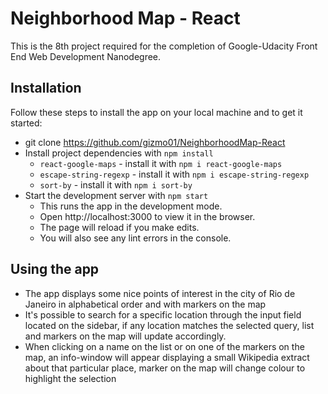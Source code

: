 # Neighborhood Map - React
This is the 8th project required for the completion of Google-Udacity Front End Web Development Nanodegree.


## Installation
Follow these steps to install the app on your local machine and to get it started:

* git clone https://github.com/gizmo01/NeighborhoodMap-React
* Install project dependencies with `npm install`
  * `react-google-maps` - install it with `npm i react-google-maps`
  * `escape-string-regexp` - install it with `npm i escape-string-regexp`
  * `sort-by` - install it with `npm i sort-by`
* Start the development server with `npm start`
  * This runs the app in the development mode.
  * Open http://localhost:3000 to view it in the browser.
  * The page will reload if you make edits.
  * You will also see any lint errors in the console.


## Using the app

* The app displays some nice points of interest in the city of Rio de Janeiro in alphabetical order and with markers on the map
* It's possible to search for a specific location through the input field located on the sidebar, if any location matches the selected query, list and markers on the map will update accordingly.
* When clicking on a name on the list or on one of the markers on the map, an info-window will appear displaying a small Wikipedia extract about that particular place, marker on the map will change colour to highlight the selection

